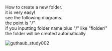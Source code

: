How to create a new folder.<br>
it is very easy!<br>
see the following diagrams.<br>
the point is "/"<br>
if you inputting folder name plus "/" like "flolder/" <br>
the folder will be created automatically<br>

![guthaub_study002](https://github.com/pactera-testing-wangyuzheng/Study-Github/blob/master/allimages/guthub_study002.jpg)
